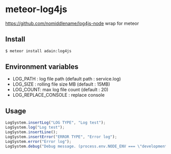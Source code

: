 # meteor-log4js
https://github.com/nomiddlename/log4js-node wrap for meteor

## Install
```sh
$ meteor install adain:log4js
```

## Environment variables
- LOG_PATH : log file path (default path : service.log)
- LOG_SIZE : rolling file size MB (default : 15MB)
- LOG_COUNT: max log file count (default : 20)
- LOG_REPLACE_CONSOLE : replace console

## Usage
```javascript
LogSystem.insertLog("LOG TYPE", "Log test");
LogSystem.log("Log test");
LogSystem.insertLine();
LogSystem.insertError("ERROR TYPE", "Error log");
LogSystem.error("Error log");
LogSystem.debug("Debug message. (process.env.NODE_ENV === \"development\")");
```